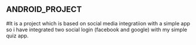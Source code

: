 ## ANDROID_PROJECT
#It is a project which is based on social media integratiion with a simple app so i have integrated two social login (facebook and google) with my simple quiz app.
